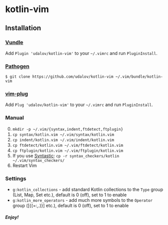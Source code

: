 # kotlin-vim

## Installation

### [Vundle](https://github.com/gmarik/Vundle.vim)

Add `Plugin 'udalov/kotlin-vim'` to your `~/.vimrc` and run `PluginInstall`.

### [Pathogen](https://github.com/tpope/vim-pathogen)

    $ git clone https://github.com/udalov/kotlin-vim ~/.vim/bundle/kotlin-vim

### [vim-plug](https://github.com/junegunn/vim-plug)

Add `Plug 'udalov/kotlin-vim'` to your `~/.vimrc` and run `PluginInstall`.

### Manual

0. `mkdir -p ~/.vim/{syntax,indent,ftdetect,ftplugin}`
1. `cp syntax/kotlin.vim ~/.vim/syntax/kotlin.vim`
2. `cp indent/kotlin.vim ~/.vim/indent/kotlin.vim`
3. `cp ftdetect/kotlin.vim ~/.vim/ftdetect/kotlin.vim`
4. `cp ftplugin/kotlin.vim ~/.vim/ftplugin/kotlin.vim`
5. If you use [Syntastic](https://github.com/scrooloose/syntastic): `cp -r syntax_checkers/kotlin ~/.vim/syntax_checkers/`
6. Restart Vim

### Settings

* `g:kotlin_collections` - add standard Kotlin collections to the `Type` group (List, Map, Set etc.), default is 0 (off), set to 1 to enable
* `g:kotlin_more_operators` - add much more symbols to the `Operator` group ([{(=:,.)}] etc.), default is 0 (off), set to 1 to enable

##### Enjoy!

